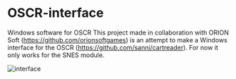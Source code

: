 # OSCR-interface
Windows software for OSCR
This project made in collaboration with ORION Soft (https://github.com/orionsoftgames) is an attempt to make a Windows interface for the OSCR (https://github.com/sanni/cartreader).
For now it only works for the SNES module.


![interface](https://github.com/user-attachments/assets/0cf19a53-2404-4677-b0a8-be4df3ec79a2)
